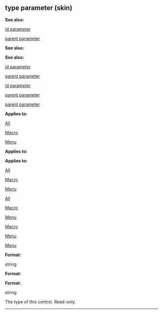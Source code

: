 

 type parameter (skin)
-----------------------




**See also:** 


[id parameter](#/{skin}/param/id) 

[parent parameter](#/{skin}/param/parent) 




**See also:** 

**See also:**

[id parameter](#/{skin}/param/id) 

[parent parameter](#/{skin}/param/parent) 


[id parameter](#/{skin}/param/id)

[parent parameter](#/{skin}/param/parent) 

[parent parameter](#/{skin}/param/parent)


**Applies to:** 


[All](#/{skin}/control) 

[Macro](#/{skin}/control/macro) 

[Menu](#/{skin}/control/menu) 





**Applies to:** 

**Applies to:**

[All](#/{skin}/control) 

[Macro](#/{skin}/control/macro) 

[Menu](#/{skin}/control/menu) 



[All](#/{skin}/control)

[Macro](#/{skin}/control/macro) 

[Menu](#/{skin}/control/menu) 


[Macro](#/{skin}/control/macro)

[Menu](#/{skin}/control/menu) 

[Menu](#/{skin}/control/menu)


**Format:** 


 string
 


**Format:** 

**Format:**

 string


 The type of this control. Read-only.





---



